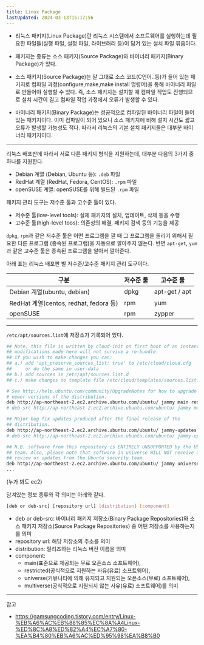 ```yaml
---
title: Linux Package
lastUpdated: 2024-03-13T15:17:56
---
```


- 리눅스 패키지(Linux Package)란 리눅스 시스템에서 소프트웨어를 실행하는데 필요한 파일들(실행 파일, 설정 파일, 라이브러리 등)이 담겨 있는 설치 파일 묶음이다.

- 패키지는 종류는 소스 패키지(Source Package)와 바이너리 패키지(Binary Package)가 있다.

- 소스 패키지(Source Package)는 말 그대로 소스 코드(C언어..등)가 들어 있는 패키지로 컴파일 과정(configure,make,make install 명령어)을 통해 바이너리 파일로 만들어야 실행할 수 있다. 즉, 소스 패키지는 설치할 때 컴파일 작업도 진행되므로 설치 시간이 길고 컴파일 작업 과정에서 오류가 발생할 수 있다.

- 바이너리 패키지(Binary Package)는 성공적으로 컴파일된 바이너리 파일이 들어있는 패키지이다. 이미 컴파일이 되어 있으니 소스 패키지에 비해 설치 시간도 짧고 오류가 발생할 가능성도 적다. 따라서 리눅스의 기본 설치 패키지들은 대부분 바이너리 패키지이다.

---

리눅스 배포판에 따라서 서로 다른 패키지 형식을 지원하는데, 대부분 다음의 3가지 중 하나를 지원한다.

- Debian 계열 (Debian, Ubuntu 등): `.deb` 파일
- RedHat 계열 (RedHat, Fedora, CentOS): `.rpm` 파일
- openSUSE 계열: openSUSE를 위해 빌드된 `.rpm` 파일

패키지 관리 도구는 저수준 툴과 고수준 툴이 있다.

- 저수준 툴(low-level tools): 실제 패키지의 설치, 업데이트, 삭제 등을 수행
- 고수준 툴(high-level toos): 의존성의 해결, 패키지 검색 등의 기능을 제공

`dpkg`, `rpm`과 같은 저수준 툴은 어떤 프로그램을 깔 때 그 프로그램을 돌리기 위해서 필요한 다른 프로그램 (종속된 프로그램)을 자동으로 깔아주지 않는다. 반면 `apt-get`, `yum`과 같은 고수준 툴은 종속된 프로그램을 알아서 깔아준다.

아래 표는 리눅스 배포판 별 저수준/고수준 패키지 관리 도구이다.

|구분|저수준 툴|고수준 툴|
|-|-|-|
|Debian 계열(ubuntu, debian)|dpkg|apt-get / apt|
|RedHat 계열(centos, redhat, fedora 등)|rpm|yum|
|openSUSE|rpm|zypper|

---

`/etc/apt/sources.list`에 저장소가 기록되어 있다.

```bash
## Note, this file is written by cloud-init on first boot of an instance
## modifications made here will not survive a re-bundle.
## if you wish to make changes you can:
## a.) add 'apt_preserve_sources_list: true' to /etc/cloud/cloud.cfg
##     or do the same in user-data
## b.) add sources in /etc/apt/sources.list.d
## c.) make changes to template file /etc/cloud/templates/sources.list.tmpl

# See http://help.ubuntu.com/community/UpgradeNotes for how to upgrade to
# newer versions of the distribution.
deb http://ap-northeast-2.ec2.archive.ubuntu.com/ubuntu/ jammy main restricted
# deb-src http://ap-northeast-2.ec2.archive.ubuntu.com/ubuntu/ jammy main restricted

## Major bug fix updates produced after the final release of the
## distribution.
deb http://ap-northeast-2.ec2.archive.ubuntu.com/ubuntu/ jammy-updates main restricted
# deb-src http://ap-northeast-2.ec2.archive.ubuntu.com/ubuntu/ jammy-updates main restricted

## N.B. software from this repository is ENTIRELY UNSUPPORTED by the Ubuntu
## team. Also, please note that software in universe WILL NOT receive any
## review or updates from the Ubuntu security team.
deb http://ap-northeast-2.ec2.archive.ubuntu.com/ubuntu/ jammy universe
...
```

(누가 봐도 ec2)

담겨있는 정보 종류와 각 의미는 아래와 같다.

```bash
[deb or deb-src] [repository url] [distribution] [component]
```

- deb or deb-src: 바이너리 패키지 저장소(Binary Package Repositories)와 소스 패키지 저장소(Source Package Repositories) 중 어떤 저장소를 사용하는지를 의미
- repository url: 해당 저장소의 주소를 의미
- distribution: 릴리즈하는 리눅스 버전 이름을 의미
- component:
    - main(표준으로 제공되는 무료 오픈소스 소프트웨어),
    - restricted(공식적으로 지원하는 사유(유료) 소프트웨어),
    - universe(커뮤니티에 의해 유지되고 지원되는 오픈소스(무료) 소프트웨어),
    - multiverse(공식적으로 지원되지 않는 사유(유료) 소프트웨어)를 의미

---
참고
- https://gamsungcoding.tistory.com/entry/Linux-%EB%A6%AC%EB%88%85%EC%8A%A4Linux-%ED%8C%A8%ED%82%A4%EC%A7%80-%EA%B4%80%EB%A6%AC%ED%95%98%EA%B8%B0